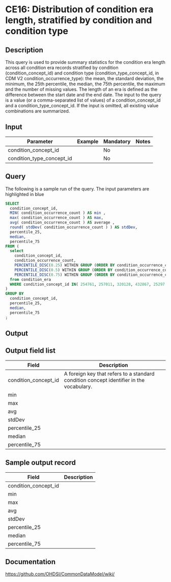 # CE16: Distribution of condition era length, stratified by condition and condition type

## Description
This query is used to provide summary statistics for the condition era length across all condition era records stratified by condition (condition_concept_id) and condition type (condition_type_concept_id, in CDM V2 condition_occurrence_type): the mean, the standard deviation, the minimum, the 25th percentile, the median, the 75th percentile, the maximum and the number of missing values. The length of an era is defined as the difference between the start date and the end date. The input to the query is a value (or a comma-separated list of values) of a condition_concept_id and a condition_type_concept_id. If the input is omitted, all existing value combinations are summarized.

## Input

|  Parameter |  Example |  Mandatory |  Notes |
| --- | --- | --- | --- |
| condition_concept_id |   | No |   |
| condition_type_concept_id |   | No |   |

## Query
The following is a sample run of the query. The input parameters are highlighted in  blue

```sql
SELECT 
  condition_concept_id,
  MIN( condition_occurrence_count ) AS min , 
  max( condition_occurrence_count ) AS max, 
  avg( condition_occurrence_count ) AS average , 
  round( stdDev( condition_occurrence_count ) ) AS stdDev,
  percentile_25,
  median,
  percentile_75
FROM (
  select
    condition_concept_id,
    condition_occurrence_count,
    PERCENTILE_DISC(0.25) WITHIN GROUP (ORDER BY condition_occurrence_count) over() AS percentile_25,
    PERCENTILE_DISC(0.5) WITHIN GROUP (ORDER BY condition_occurrence_count) over() AS median , 
    PERCENTILE_DISC(0.75) WITHIN GROUP (ORDER BY condition_occurrence_count) over() AS percentile_75
  from condition_era 
  WHERE condition_concept_id IN( 254761, 257011, 320128, 432867, 25297 ) 
)
GROUP BY 
  condition_concept_id,
  percentile_25,
  median,
  percentile_75
;
```

## Output

## Output field list

|  Field |  Description |
| --- | --- |
| condition_concept_id | A foreign key that refers to a standard condition concept identifier in the vocabulary. |
| min |   |
| max |   |
| avg |   |
| stdDev |   |
| percentile_25 |   |
| median |   |
| percentile_75 |   |

## Sample output record

|  Field |  Description |
| --- | --- |
| condition_concept_id |   |
| min |   |
| max |   |
| avg |   |
| stdDev |   |
| percentile_25 |   |
| median |   |
| percentile_75 |   |

## Documentation
https://github.com/OHDSI/CommonDataModel/wiki/
